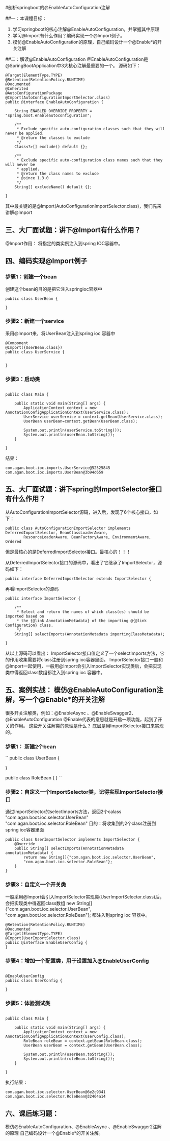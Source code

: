 #剖析springboot的@EnableAutoConfiguration注解

##一：本课程目标：
1. 学习springboot的核心注解@EnableAutoConfiguration，并掌握其中原理
2. 学习@Import有什么作用？编码实现一个@Import例子。
3. 模仿@EnableAutoConfiguration的原理，自己编码设计一个@Enable*的开关注解

##二：解读@EnableAutoConfiguration
@EnableAutoConfiguration是@SpringBootApplication中3大核心注解最重要的一个。
源码如下：
``` 
@Target(ElementType.TYPE)
@Retention(RetentionPolicy.RUNTIME)
@Documented
@Inherited
@AutoConfigurationPackage
@Import(AutoConfigurationImportSelector.class)
public @interface EnableAutoConfiguration {

	String ENABLED_OVERRIDE_PROPERTY = "spring.boot.enableautoconfiguration";

	/**
	 * Exclude specific auto-configuration classes such that they will never be applied.
	 * @return the classes to exclude
	 */
	Class<?>[] exclude() default {};

	/**
	 * Exclude specific auto-configuration class names such that they will never be
	 * applied.
	 * @return the class names to exclude
	 * @since 1.3.0
	 */
	String[] excludeName() default {};

}
```
其中最关键的是@Import(AutoConfigurationImportSelector.class)，我们先来讲解@Import

## 三、大厂面试题：讲下@Import有什么作用？
@Import作用： 将指定的类实例注入到spring IOC容器中。

## 四、编码实现@Import例子
### 步骤1：创建一个bean
创建这个bean的目的是把它注入springioc容器中
``` 
public class UserBean {

}
```

### 步骤2：新建一个service
采用@Import来，将UserBean注入到spring ioc 容器中
``` 
@Component
@Import({UserBean.class})
public class UserService {


}

```
### 步骤3：启动类
``` 

public class Main {

    public static void main(String[] args) {
        ApplicationContext context = new AnnotationConfigApplicationContext(UserService.class);
        UserService userService = context.getBean(UserService.class);
        UserBean userBean=context.getBean(UserBean.class);

        System.out.println(userService.toString());
        System.out.println(userBean.toString());
    }

}

```
结果：
```
com.agan.boot.ioc.imports.UserService@52525845
com.agan.boot.ioc.imports.UserBean@3b94d659
```


## 五、大厂面试题：讲下spring的ImportSelector接口有什么作用？
从AutoConfigurationImportSelector源码，进入后，发现了6个核心接口，如下：
``` 
public class AutoConfigurationImportSelector implements DeferredImportSelector, BeanClassLoaderAware,
		ResourceLoaderAware, BeanFactoryAware, EnvironmentAware, Ordered 
```
但是最核心的是DeferredImportSelector接口。最核心的！！！

从DeferredImportSelector接口的源码中，看出了它继承了ImportSelector，源码如下：
``` 
public interface DeferredImportSelector extends ImportSelector {
```
再看ImportSelector的源码
``` 
public interface ImportSelector {

	/**
	 * Select and return the names of which class(es) should be imported based on
	 * the {@link AnnotationMetadata} of the importing @{@link Configuration} class.
	 */
	String[] selectImports(AnnotationMetadata importingClassMetadata);

}
```
从以上源码可以看出：
ImportSelector接口值定义了一个selectImports方法，它的作用收集需要将class注册到spring ioc容器里面。
ImportSelector接口一般和@Import一起使用，一般用@Import会引入ImportSelector实现类后，会把实现类中得返回class数组都注入到spring ioc 容器中。

## 五、案例实战： 模仿@EnableAutoConfiguration注解，写一个@Enable*的开关注解
很多开关注解类，例如：@EnableAsync 、@EnableSwagger2、@EnableAutoConfiguration
@Enable代表的意思就是开启一项功能，起到了开关的作用。
这些开关注解类的原理是什么？
底层是用ImportSelector接口来实现的。

### 步骤1： 新建2个bean
`` 
public class UserBean {

}

public class RoleBean {
}
``
### 步骤2：自定义一个ImportSelector类，记得实现ImportSelector接口
通过ImportSelector的selectImports方法，返回2个calass
"com.agan.boot.ioc.selector.UserBean"
"com.agan.boot.ioc.selector.RoleBean"
目的：将收集到的2个class注册到spring ioc容器里面
``` 
public class UserImportSelector implements ImportSelector {
    @Override
    public String[] selectImports(AnnotationMetadata annotationMetadata) {
        return new String[]{"com.agan.boot.ioc.selector.UserBean",
        "com.agan.boot.ioc.selector.RoleBean"};
    }
}
```
### 步骤3：自定义一个开关类
一般采用@Import会引入ImportSelector实现类(UserImportSelector.class)后，
会把实现类中得返回class数组
new String[]{"com.agan.boot.ioc.selector.UserBean",
        "com.agan.boot.ioc.selector.RoleBean"};
都注入到spring ioc 容器中。
``` 
@Retention(RetentionPolicy.RUNTIME)
@Documented
@Target(ElementType.TYPE)
@Import(UserImportSelector.class)
public @interface EnableUserConfig {
}

```

### 步骤4：增加一个配置类，用于设置加入@EnableUserConfig
``` 

@EnableUserConfig
public class UserConfig {

}

```

### 步骤5：体验测试类
``` 

public class Main {

    public static void main(String[] args) {
        ApplicationContext context = new AnnotationConfigApplicationContext(UserConfig.class);
        RoleBean roleBean = context.getBean(RoleBean.class);
        UserBean userBean = context.getBean(UserBean.class);

        System.out.println(userBean.toString());
        System.out.println(roleBean.toString());
    }

}

```
执行结果：
``` 
com.agan.boot.ioc.selector.UserBean@6e2c9341
com.agan.boot.ioc.selector.RoleBean@32464a14
```

## 六、课后练习题：

模仿@EnableAutoConfiguration、@EnableAsync 、@EnableSwagger2注解的原理
自己编码设计一个@Enable*的开关注解。

















